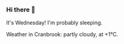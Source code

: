 ### Hi there :wave:

It's Wednesday! I'm probably sleeping.

Weather in Cranbrook: partly cloudy, at +1°C.
